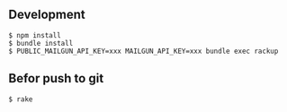 ## Development

```
$ npm install
$ bundle install
$ PUBLIC_MAILGUN_API_KEY=xxx MAILGUN_API_KEY=xxx bundle exec rackup
```

## Befor push to git

```
$ rake
```

